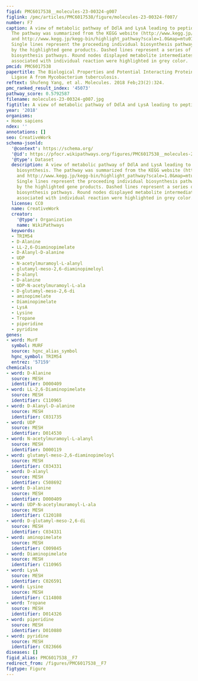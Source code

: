 ```yaml
---
figid: PMC6017538__molecules-23-00324-g007
figlink: /pmc/articles/PMC6017538/figure/molecules-23-00324-f007/
number: F7
caption: A view of metabolic pathway of DdlA and LysA leading to peptidoglycan biosynthesis.
  The pathway was summarized from the KEGG website (http://www.kegg.jp/kegg-bin/highlight_pathway?scale=1.0&map=mtu00300&keyword=lysA
  and http://www.kegg.jp/kegg-bin/highlight_pathway?scale=1.0&map=mtu01502&keyword=ddlA).
  Single lines represent the proceeding individual biosynthesis pathway catalyzed
  by the highlighted gene products. Dashed lines represent a series of successive
  biosynthesis pathways. Round nodes displayed metabolite intermediates. The genes
  associated with individual reaction were highlighted in grey color.
pmcid: PMC6017538
papertitle: The Biological Properties and Potential Interacting Proteins of d-Alanyl-d-alanine
  Ligase A from Mycobacterium tuberculosis.
reftext: Shufeng Yang, et al. Molecules. 2018 Feb;23(2):324.
pmc_ranked_result_index: '45073'
pathway_score: 0.5792587
filename: molecules-23-00324-g007.jpg
figtitle: A view of metabolic pathway of DdlA and LysA leading to peptidoglycan biosynthesis
year: '2018'
organisms:
- Homo sapiens
ndex: ''
annotations: []
seo: CreativeWork
schema-jsonld:
  '@context': https://schema.org/
  '@id': https://pfocr.wikipathways.org/figures/PMC6017538__molecules-23-00324-g007.html
  '@type': Dataset
  description: A view of metabolic pathway of DdlA and LysA leading to peptidoglycan
    biosynthesis. The pathway was summarized from the KEGG website (http://www.kegg.jp/kegg-bin/highlight_pathway?scale=1.0&map=mtu00300&keyword=lysA
    and http://www.kegg.jp/kegg-bin/highlight_pathway?scale=1.0&map=mtu01502&keyword=ddlA).
    Single lines represent the proceeding individual biosynthesis pathway catalyzed
    by the highlighted gene products. Dashed lines represent a series of successive
    biosynthesis pathways. Round nodes displayed metabolite intermediates. The genes
    associated with individual reaction were highlighted in grey color.
  license: CC0
  name: CreativeWork
  creator:
    '@type': Organization
    name: WikiPathways
  keywords:
  - TRIM54
  - D-Alanine
  - LL-2,6-Diaminopimelate
  - D-Alanyl-D-alanine
  - UDP
  - N-acetylmuramoyl-L-alanyl
  - glutamyl-meso-2,6-diaminopimeloyl
  - D-alanyl
  - D-alanine
  - UDP-N-acetylmuramoyl-L-ala
  - D-glutamyl-meso-2,6-di
  - aminopimelate
  - Diaminopimelate
  - LysA
  - Lysine
  - Tropane
  - piperidine
  - pyridine
genes:
- word: MurF
  symbol: MURF
  source: hgnc_alias_symbol
  hgnc_symbol: TRIM54
  entrez: '57159'
chemicals:
- word: D-Alanine
  source: MESH
  identifier: D000409
- word: LL-2,6-Diaminopimelate
  source: MESH
  identifier: C110965
- word: D-Alanyl-D-alanine
  source: MESH
  identifier: C031735
- word: UDP
  source: MESH
  identifier: D014530
- word: N-acetylmuramoyl-L-alanyl
  source: MESH
  identifier: D000119
- word: glutamyl-meso-2,6-diaminopimeloyl
  source: MESH
  identifier: C034331
- word: D-alanyl
  source: MESH
  identifier: C508692
- word: D-alanine
  source: MESH
  identifier: D000409
- word: UDP-N-acetylmuramoyl-L-ala
  source: MESH
  identifier: C120188
- word: D-glutamyl-meso-2,6-di
  source: MESH
  identifier: C034331
- word: aminopimelate
  source: MESH
  identifier: C009845
- word: Diaminopimelate
  source: MESH
  identifier: C110965
- word: LysA
  source: MESH
  identifier: C026591
- word: Lysine
  source: MESH
  identifier: C114808
- word: Tropane
  source: MESH
  identifier: D014326
- word: piperidine
  source: MESH
  identifier: D010880
- word: pyridine
  source: MESH
  identifier: C023666
diseases: []
figid_alias: PMC6017538__F7
redirect_from: /figures/PMC6017538__F7
figtype: Figure
---
```

